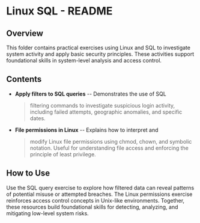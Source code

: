 # **Linux SQL - README**

## **Overview**

This folder contains practical exercises using Linux and SQL to
investigate system activity and apply basic security principles. These
activities support foundational skills in system-level analysis and
access control.

## **Contents**

-   **Apply filters to SQL queries** -- Demonstrates the use of SQL
    > filtering commands to investigate suspicious login activity,
    > including failed attempts, geographic anomalies, and specific
    > dates.

-   **File permissions in Linux** -- Explains how to interpret and
    > modify Linux file permissions using chmod, chown, and symbolic
    > notation. Useful for understanding file access and enforcing the
    > principle of least privilege.

## **How to Use**

Use the SQL query exercise to explore how filtered data can reveal
patterns of potential misuse or attempted breaches. The Linux
permissions exercise reinforces access control concepts in Unix-like
environments. Together, these resources build foundational skills for
detecting, analyzing, and mitigating low-level system risks.
